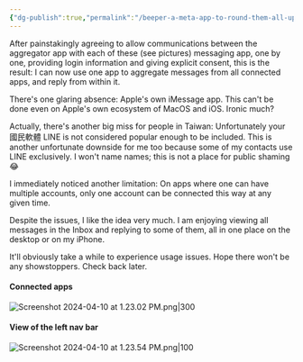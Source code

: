```yaml
---
{"dg-publish":true,"permalink":"/beeper-a-meta-app-to-round-them-all-up-except-for-a-few-glaring-misses/","noteIcon":"2"}
---
```


After painstakingly agreeing to allow communications between the aggregator app with each of these (see pictures) messaging app, one by one, providing login information and giving explicit consent, this is the result: I can now use one app to aggregate messages from all connected apps, and reply from within it. 

There's one glaring absence: Apple's own iMessage app. This can't be done even on Apple's own ecosystem of MacOS and iOS. Ironic much?

Actually, there's another big miss for people in Taiwan: Unfortunately your 國民軟體 LINE is not considered popular enough to be included. This is another unfortunate downside for me too because some of my contacts use LINE exclusively. I won't name names; this is not a place for public shaming 😂

I immediately noticed another limitation: On apps where one can have multiple accounts, only one account can be connected this way at any given time.

Despite the issues, I like the idea very much. I am enjoying viewing all messages in the Inbox and replying to some of them, all in one place on the desktop or on my iPhone.

It'll obviously take a while to experience usage issues. Hope there won't be any showstoppers. Check back later.

#### Connected apps

![Screenshot 2024-04-10 at 1.23.02 PM.png|300](/img/user/_attachments/_OB/Screenshot%202024-04-10%20at%201.23.02%20PM.png)

#### View of the left nav bar

![Screenshot 2024-04-10 at 1.23.54 PM.png|100](/img/user/_attachments/_OB/Screenshot%202024-04-10%20at%201.23.54%20PM.png)
